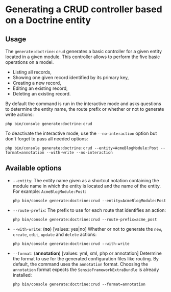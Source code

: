 # Generating a CRUD controller based on a Doctrine entity

## Usage

The `generate:doctrine:crud` generates a basic controller for a given entity
located in a given module. This controller allows to perform the five basic
operations on a model.

 * Listing all records,
 * Showing one given record identified by its primary key,
 * Creating a new record,
 * Editing an existing record,
 * Deleting an existing record.

By default the command is run in the interactive mode and asks questions to
determine the entity name, the route prefix or whether or not to generate write
actions:

    php bin/console generate:doctrine:crud

To deactivate the interactive mode, use the `--no-interaction` option but don't
forget to pass all needed options:

    php bin/console generate:doctrine:crud --entity=AcmeBlogModule:Post --format=annotation --with-write --no-interaction

## Available options

* `--entity`: The entity name given as a shortcut notation containing the
  module name in which the entity is located and the name of the entity. For
  example: `AcmeBlogModule:Post`:

    `php bin/console generate:doctrine:crud --entity=AcmeBlogModule:Post`

* `--route-prefix`: The prefix to use for each route that identifies an
  action:

    `php bin/console generate:doctrine:crud --route-prefix=acme_post`

* `--with-write`: (**no**) [values: yes|no] Whether or not to generate the
  `new`, `create`, `edit`, `update` and `delete` actions:

    `php bin/console generate:doctrine:crud --with-write`

* `--format`: (**annotation**) [values: yml, xml, php or annotation]
  Determine the format to use for the generated configuration files like
  routing. By default, the command uses the `annotation` format. Choosing
  the `annotation` format expects the `SensioFrameworkExtraBundle` is
  already installed:

    `php bin/console generate:doctrine:crud --format=annotation`
